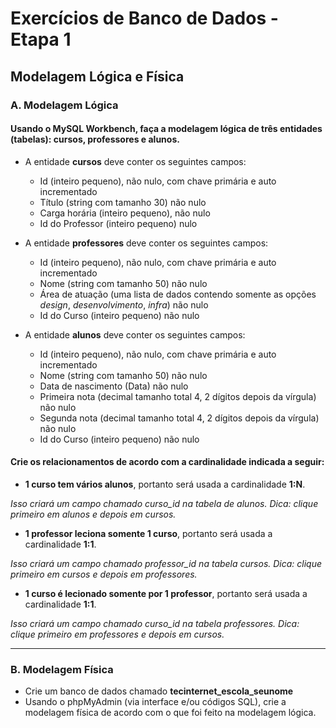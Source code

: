 # Exercícios de Banco de Dados - Etapa 1

## Modelagem Lógica e Física

### A. Modelagem Lógica

#### Usando o MySQL Workbench, faça a modelagem lógica de três entidades (tabelas): **cursos**, **professores** e **alunos**.

- A entidade **cursos** deve conter os seguintes campos:

    - Id (inteiro pequeno), não nulo, com chave primária e auto incrementado
    - Título (string com tamanho 30) não nulo
    - Carga horária (inteiro pequeno), não nulo
    - Id do Professor (inteiro pequeno) nulo

- A entidade **professores** deve conter os seguintes campos:    

    - Id (inteiro pequeno), não nulo, com chave primária e auto incrementado
    - Nome (string com tamanho 50) não nulo
    - Área de atuação (uma lista de dados contendo somente as opções *design*, *desenvolvimento*, *infra*) não nulo
    - Id do Curso (inteiro pequeno) não nulo

- A entidade **alunos** deve conter os seguintes campos:    

    - Id (inteiro pequeno), não nulo, com chave primária e auto incrementado
    - Nome (string com tamanho 50) não nulo
    - Data de nascimento (Data) não nulo
    - Primeira nota (decimal tamanho total 4, 2 dígitos depois da vírgula) não nulo
    - Segunda nota (decimal tamanho total 4, 2 dígitos depois da vírgula) não nulo
    - Id do Curso (inteiro pequeno) não nulo

  
#### Crie os relacionamentos de acordo com a cardinalidade indicada a seguir:

- **1 curso tem vários alunos**, portanto será usada a cardinalidade **1:N**. 

*Isso criará um campo chamado curso_id na tabela de alunos. Dica: clique primeiro em alunos e depois em cursos.*

- **1 professor leciona somente 1 curso**, portanto será usada a cardinalidade **1:1**. 

*Isso criará um campo chamado professor_id na tabela cursos. Dica: clique primeiro em cursos e depois em professores.*

- **1 curso é lecionado somente por 1 professor**, portanto será usada a cardinalidade **1:1**. 

*Isso criará um campo chamado curso_id na tabela professores. Dica: clique primeiro em professores e depois em cursos.*

---

### B. Modelagem Física

- Crie um banco de dados chamado **tecinternet_escola_seunome**
- Usando o phpMyAdmin (via interface e/ou códigos SQL), crie a modelagem física de acordo com o que foi feito na modelagem lógica.



 